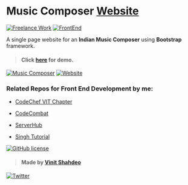 # Music Composer [Website](https://vinitshahdeo.github.io/Music-Composer-Website/)

[![Freelance Work](https://img.shields.io/badge/Freelance-Work-green.svg)](https://vinitshahdeo.github.io/Music-Composer-Website/) [![FrontEnd](https://img.shields.io/badge/Front&nbsp;End-Development-lightgray.svg)](https://vinitshahdeo.github.io/Music-Composer-Website/)

A single page website for an **Indian Music Composer** using **Bootstrap** framework.

> #### Click [here](https://vinitshahdeo.github.io/Music-Composer-Website/) for demo.

[![Music Composer](https://img.shields.io/badge/Indian&nbsp;Music-Composer-dodgerblue.svg?style=for-the-badge)](https://vinitshahdeo.github.io/Music-Composer-Website/) [![Website](https://img.shields.io/badge/Bootstrap-Website-orange.svg?style=for-the-badge)](https://vinitshahdeo.github.io/Music-Composer-Website/)


### Related Repos for Front End Development by me: 

- [CodeChef VIT Chapter](https://github.com/vinitshahdeo/CodeChefVIT)

- [CodeCombat](https://github.com/vinitshahdeo/CodeCombat)

- [ServerHub](https://github.com/vinitshahdeo/ServerHub)

- [Singh Tutorial](https://github.com/vinitshahdeo/coaching-website)





[![GitHub license](https://img.shields.io/github/license/vinitshahdeo/Music-Composer-Website.svg?style=social)](https://github.com/vinitshahdeo/Music-Composer-Website/blob/master/LICENSE)


> #### Made by [Vinit Shahdeo](http://vinitshahdeo.com/)


[![Twitter](https://img.shields.io/twitter/url/https/github.com/vinitshahdeo/Music-Composer-Website.svg?style=social)](https://twitter.com/intent/tweet?text=Wow:&url=https%3A%2F%2Fgithub.com%2Fvinitshahdeo%2FMusic-Composer-Website)
